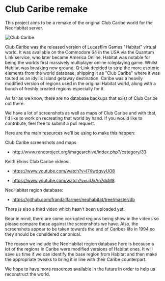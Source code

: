 # Club Caribe remake
This project aims to be a remake of the original Club Caribe world for the NeoHabitat server.

![Club Caribe](http://www.renoproject.org/clubcaribe/ClubCaribeGroup.gif)

Club Caribe was the released version of Lucasfilm Games "Habitat" virtual world. It was available on the Commodore 64 in the USA via the Quantum Link service, who later became America Online. Habitat was notable for being the worlds first massively multiplayer online roleplaying game. Whilst Habitat was breaking new ground, Q-Link decided to strip the more esoteric elements from the world database, shipping it as "Club Caribe" where it was touted as an idyllic island getaway destination. Caribe was a heavily modified version of regions used in the original Habitat world, along with a bunch of freshly created regions especially for it.

As far as we know, there are no database backups that exist of Club Caribe out there.

We have a lot of screenshots as well as maps of Club Caribe and with that, I'd like to work on recreating that world by hand. If you would like to contribute, feel free to submit a pull request.

Here are the main resources we'll be using to make this happen:

Club Caribe screenshots and maps
* http://www.renoproject.org/imagearchive/index.php?/category/33

Keith Elkins Club Caribe videos:
* https://www.youtube.com/watch?v=l7KwdqyyUO8

* https://www.youtube.com/watch?v=uiUxAn7dxM8

NeoHabitat region database:
* https://github.com/frandallfarmer/neohabitat/tree/master/db

There is also a third video which hasn't been uploaded yet.

Bear in mind, there are some corrupted regions being show in the videos so please compare these against the screenshots we have. Also, the screenshots appear to be taken towards the end of Caribes life in 1994 so they should be considered canonical.

The reason we include the NeoHabitat region database here is because a lot of the regions in Caribe were modified versions of Habitat ones. It will save us time if we can identify the base region from Habitat and then make the appropriate tweaks to bring it in line with their Caribe counterpart.

We hope to have more resources available in the future in order to help us reconstruct the world.
